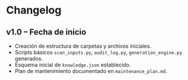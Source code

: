 # Changelog

## v1.0 – Fecha de inicio
- Creación de estructura de carpetas y archivos iniciales.
- Scripts básicos `scan_inputs.py`, `audit_log.py`, `generation_engine.py` generados.
- Esquema inicial de `knowledge.json` establecido.
- Plan de mantenimiento documentado en `maintenance_plan.md`.